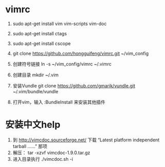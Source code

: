 # vimrc
1. sudo apt-get install vim vim-scripts vim-doc
1. sudo apt-get install ctags
1. sudo apt-get install cscope

1. git clone https://github.com/hongguifeng/vimrc.git ~/vim_config

1. 创建符号链接 ln -s ~/vim_config/vimrc ~/.vimrc

1. 创建目录 mkdir ~/.vim

1. 安装Vundle git clone https://github.com/gmarik/vundle.git ~/.vim/bundle/vundle

1. 打开vim，输入 :BundleInstall 来安装其他插件

# 安装中文help
1. 到 http://vimcdoc.sourceforge.net/ 下载 “Latest platform independent tarball ……” 那项
1. 解压： tar -xzvf vimcdoc-1.9.0.tar.gz
1. 进入目录执行 ./vimcdoc.sh -i
